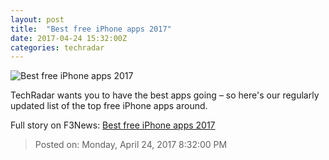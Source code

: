 ```yaml
---
layout: post
title:  "Best free iPhone apps 2017"
date: 2017-04-24 15:32:00Z
categories: techradar
---
```


![Best free iPhone apps 2017](http://cdn.mos.cms.futurecdn.net/ccde66c7ddb47a76c45a417059867c79-1200-80.jpg)

TechRadar wants you to have the best apps going – so here's our regularly updated list of the top free iPhone apps around.


Full story on F3News: [Best free iPhone apps 2017](http://www.f3nws.com/n/AfuRuC)

> Posted on: Monday, April 24, 2017 8:32:00 PM
